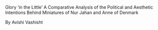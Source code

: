 Glory ‘in the Little’
A Comparative Analysis of the Political and Aesthetic Intentions Behind Miniatures of Nur Jahan and Anne of Denmark

By Avishi Vashisht

